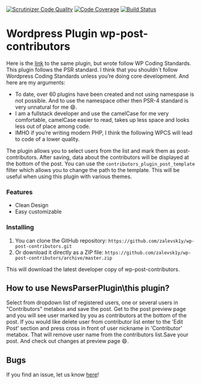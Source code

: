 
[![Scrutinizer Code Quality](https://scrutinizer-ci.com/g/zalevsk1y/wp-post-contributors/badges/quality-score.png?b=master)](https://scrutinizer-ci.com/g/zalevsk1y/wp-post-contributors/?branch=master)  [![Code Coverage](https://scrutinizer-ci.com/g/zalevsk1y/wp-post-contributors/badges/coverage.png?b=master)](https://scrutinizer-ci.com/g/zalevsk1y/wp-post-contributors/?branch=master)  [![Build Status](https://scrutinizer-ci.com/g/zalevsk1y/wp-post-contributors/badges/build.png?b=master)](https://scrutinizer-ci.com/g/zalevsk1y/wp-post-contributors/build-status/master)

# Wordpress Plugin wp-post-contributors 
Here is the [link](https://github.com/zalevsk1y/wp-post-contributors-wpcs) to the same plugin, but wrote follow WP Coding Standards.
This plugin follows the PSR standard. I think that you shouldn`t follow Wordpress Coding Standards unless you’re doing core development. And here are my arguments:
*   To date, over 60 plugins have been created and not using namespase is not possible. And to use the namespace other then PSR-4 standard is very unnatural for me :smile:.
*   I am a fullstack developer and use the camelCase  for me very comfortable, camelCase easier to read, takes up less space and looks less out of place among code.
*   IMHO if you’re writing modern PHP, I think the following WPCS will lead to code of a lower quality.

The plugin allows you to select users from the list and mark them as post-contributors. After saving, data about the contributors will be displayed at the bottom of the post. You can use the `contributors_plugin_post_template` filter
which allows you to change the path to the template. This will be useful when using this plugin with various themes.

### Features

*   Clean Design
*   Easy customizable

### Installing

1. You can clone the GitHub repository: `https://github.com/zalevsk1y/wp-post-contributors.git`
2. Or download it directly as a ZIP file: `https://github.com/zalevsk1y/wp-post-contributors/archive/master.zip`

This will download the latest developer copy of wp-post-contributors.

## How to use NewsParserPlugin\this plugin?

Select from dropdown list of registered users, one or several users in "Contributors" metabox and save the post. Get to the post preview page and you will see user marked by you as contributors at the bottom of the post.
If you would like delete user from contributor list enter to the 'Edit Post' section and press cross in front of user nickname in 'Contributor' metabox. That will remove user name from the contributors list.Save your post. And check out changes at preview page :smile:. 


## Bugs ##

If you find an issue, let us know [here](https://github.com/zalevsk1y/wp-post-contributors/issues?state=open)!